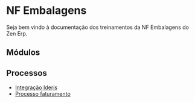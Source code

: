 # NF Embalagens

Seja bem vindo à documentação dos treinamentos da NF Embalagens do Zen Erp.

## Módulos

## Processos

* [Integração Ideris](ideris)
* [Processo faturamento](faturamento)